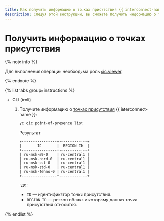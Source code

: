 ```yaml
---
title: Как получить информацию о точках присутствия {{ interconnect-name }}
description: Следуя этой инструкции, вы сможете получить информацию о точках присутствия {{ interconnect-name }}.
---
```


# Получить информацию о точках присутствия

{% note info %}

Для выполнения операции необходима роль [cic.viewer](../security/index.md#cic-viewer).

{% endnote %}

{% list tabs group=instructions %}

- CLI {#cli}

  1. Получите информацию о [точках присутствия](../concepts/pops.md) {{ interconnect-name }}:

      ```bash
      yc cic point-of-presence list
      ```

      Результат:

      
      ```text
      +----------------+-------------+
      |       ID       |  REGION ID  |
      +----------------+-------------+
      | ru-msk-m9-0    | ru-central1 |
      | ru-msk-nord-0  | ru-central1 |
      | ru-msk-ost-0   | ru-central1 |
      | ru-msk-std-0   | ru-central1 |
      | ru-msk-tehno-0 | ru-central1 |
      +----------------+-------------+
      ```



      где:
      
      * `ID` — идентификатор точки присутствия.
      * `REGION ID` — регион облака к которому данная точка присутствия относится.

{% endlist %}

